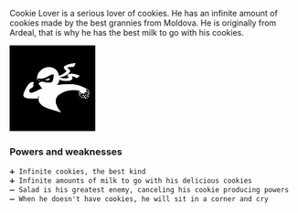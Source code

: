 Cookie Lover is a serious lover of cookies. He has an infinite amount of cookies made by the best grannies from Moldova. He is originally from Ardeal, that is why he has the best milk to go with his cookies.

![CookieLover image](/Images/cookieLover.jpg)

### Powers and weaknesses

    ➕ Infinite cookies, the best kind
    ➕ Infinite amounts of milk to go with his delicious cookies
    ➖ Salad is his greatest enemy, canceling his cookie producing powers
    ➖ When he doesn't have cookies, he will sit in a corner and cry